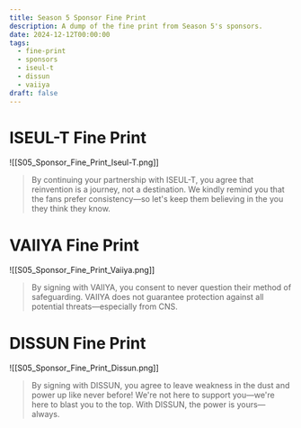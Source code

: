 ```yaml
---
title: Season 5 Sponsor Fine Print
description: A dump of the fine print from Season 5's sponsors.
date: 2024-12-12T00:00:00
tags:
  - fine-print
  - sponsors
  - iseul-t
  - dissun
  - vaiiya
draft: false
---
```

# ISEUL-T Fine Print

![[S05_Sponsor_Fine_Print_Iseul-T.png]]

>By continuing your partnership with ISEUL-T, you agree that reinvention is a journey, not a destination. We kindly remind you that the fans prefer consistency—so let's keep them believing in the you they think they know.

# VAIIYA Fine Print

![[S05_Sponsor_Fine_Print_Vaiiya.png]]

>By signing with VAIIYA, you consent to never question their method of safeguarding. VAIIYA does not guarantee protection against all potential threats—especially from CNS.

# DISSUN Fine Print

![[S05_Sponsor_Fine_Print_Dissun.png]]

>By signing with DISSUN, you agree to leave weakness in the dust and power up like never before! We're not here to support you—we're here to blast you to the top. With DISSUN, the power is yours—always.

